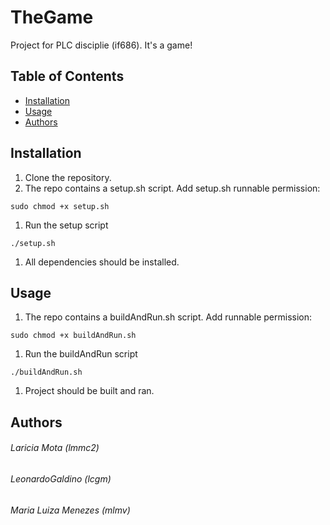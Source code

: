 # TheGame

Project for PLC disciplie (if686). It's a game!

## Table of Contents

- [Installation](#installation)
- [Usage](#usage)
- [Authors](#authors)

## Installation

1. Clone the repository.
1. The repo contains a setup.sh script. Add setup.sh runnable permission:
```
sudo chmod +x setup.sh
```
1. Run the setup script
```
./setup.sh
```
1. All dependencies should be installed.

## Usage
1. The repo contains a buildAndRun.sh script. Add runnable permission:
```
sudo chmod +x buildAndRun.sh
```
1. Run the buildAndRun script
```
./buildAndRun.sh
```
1. Project should be built and ran.


## Authors

###### Laricia Mota (lmmc2)
###### LeonardoGaldino (lcgm)
###### Maria Luiza Menezes (mlmv)
